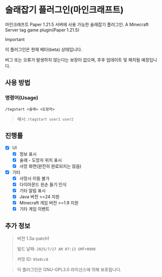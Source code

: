 # 술래잡기 플러그인(마인크래프트)
마인크래프트 Paper 1.21.5 서버에 사용 가능한 술래잡기 플러그인.
A Minecraft Server tag game plugin(Paper 1.21.5)

> [!IMPORTANT]
> 이 플러그인은 현재 베타(beta) 상태입니다.
>
> 버그 또는 오류가 발생하지 않는다는 보장이 없으며, 추후 업데이트 및 패치될 예정입니다.

## 사용 방법
### 명령어(Usage)
`/tagstart <술래> <도망자>`
> 예시: `/tagstart user1 user2`

## 진행률
* [x] UI
    * [x] 정보 표시
    * [x] 술래 - 도망자 위치 표시
    * [x] 사망 화면(완전히 완료되지는 않음)
* [x] 기타
    * [x] 사망시 이동 불가
    * [x] 다이아몬드 왼손 들기 인식
    * [x] 기타 알림 표시
    * [x] Java 버전 >=24 지원
    * [x] Minecraft 게임 버전 >=1.9 지원
    * [x] 기타 게임 이벤트

## 추가 정보
> 버전 1.3a-patch1
> 
> 빌드 날짜: `2025/7/17 AM 07:13 GMT+0900`
> 
> 커밋 ID: `95e8cc8`
>

> 이 플러그인은 GNU-GPL3.0 라이선스에 의해 보호됩니다.
